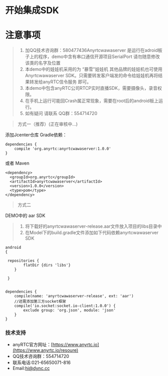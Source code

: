 # 开始集成SDK

# 注意事项

>1. 加QQ技术咨询群：580477436Anyrtcwawaserver 是运行在adroid板子上的程序，demo中含有串口通信开源项目SerialPort 请勿随意修改该类的名字及位置
>2. 本demo中的娃娃机采用的为 “暴雪"娃娃机  其他品牌的娃娃机也可使用Anyrtcwawaserver SDK。只需要转发客户端发的命令给娃娃机再将结果转发给anyRTC信令服务
即可。
>3. 本demo中包含anyRTC公司RTCP实时直播SDK，需要摄像头，录音权限。
>4. 在手机上运行可能回Crash属正常现象，需要在root后的android板上运行。
>5. 如有疑问 请联系 QQ群：554714720




>方式一（推荐）(正在审核中...)

添加Jcenter仓库 Gradle依赖：

```
dependencies {
    compile 'org.anyrtc:anyrtcwawaserver:1.0.0'
}
```

或者 Maven
```
<dependency>
  <groupId>org.anyrtc</groupId>
  <artifactId>anyrtcwawaserver</artifactId>
  <version>1.0.0</version>
  <type>pom</type>
</dependency>
```

>方式二

 DEMO中的 aar SDK

>1. 将下载好的anyrtcwawaserver-release.aar文件放入项目的libs目录中
>2. 在Model下的build.gradle文件添加如下代码依赖anyrtcwawaserver SDK

```
android
{

 repositories {
        flatDir {dirs 'libs'}
    }
    
 }
    
```
```
dependencies {
    compile(name: 'anyrtcwawaserver-release', ext: 'aar')
    //还需添加第三方socket框架
    compile('io.socket:socket.io-client:1.0.0') {
        exclude group: 'org.json', module: 'json'
    }
}
```

### 技术支持
- anyRTC官方网址：[https://www.anyrtc.io](https://www.anyrtc.io/resoure)
- QQ技术咨询群：554714720
- 联系电话:021-65650071-816
- Email:hi@dync.cc
